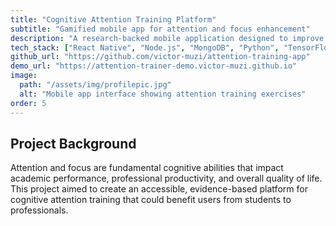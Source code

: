 ```yaml
---
title: "Cognitive Attention Training Platform"
subtitle: "Gamified mobile app for attention and focus enhancement"
description: "A research-backed mobile application designed to improve cognitive attention and focus through scientifically-validated training exercises. The app combines psychology research with game design principles to create an engaging platform for cognitive enhancement."
tech_stack: ["React Native", "Node.js", "MongoDB", "Python", "TensorFlow", "Firebase"]
github_url: "https://github.com/victor-muzi/attention-training-app"
demo_url: "https://attention-trainer-demo.victor-muzi.github.io"
image:
  path: "/assets/img/profilepic.jpg"
  alt: "Mobile app interface showing attention training exercises"
order: 5
---
```


## Project Background

Attention and focus are fundamental cognitive abilities that impact academic performance, professional productivity, and overall quality of life. This project aimed to create an accessible, evidence-based platform for cognitive attention training that could benefit users from students to professionals.
